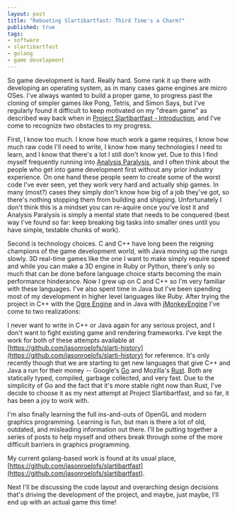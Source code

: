 ```yaml
---
layout: post
title: "Rebooting Slartibartfast: Third Time's a Charm?"
published: true
tags:
- software
- slartibartfast
- golang
- game development
---
```


So game development is hard. Really hard. Some rank it up there with developing an operating system, as in many cases game engines are micro OSes. I've always wanted to build a proper game, to progress past the cloning of simpler games like Pong, Tetris, and Simon Says, but I've regularly found it  difficult to keep motivated on my "dream game" as described way back when in [Project Slartibartfast - Introduction](http://jasonroelofs.com/2011/03/09/project-slartibartfast-introduction/), and I've come to recognize two obstacles to my progress.

First, I know too much. I know how much work a game requires, I know how much raw code I'll need to write, I know how many technologies I need to learn, and I know that there's a lot I still don't know yet. Due to this I find myself frequently running into [Analysis Paralysis](http://en.wikipedia.org/wiki/Analysis_paralysis), and I often think about the people who get into game development first without any prior industry experience. On one hand these people seem to create some of the worst code I've ever seen, yet they work very hard and actually ship games. In many (most?) cases they simply don't know how big of a job they've got, so there's nothing stopping them from building and shipping. Unfortunately I don't think this is a mindset you can re-aquire once you've lost it and Analysis Paralysis is simply a mental state that needs to be conquered (best way I've found so far: keep breaking big tasks into smaller ones until you have simple, testable chunks of work).

Second is technology choices. C and C++ have long been the reigning champions of the game development world, with Java moving up the rungs slowly. 3D real-time games like the one I want to make simply require speed and while you can make a 3D engine in Ruby or Python, there's only so much that can be done before language choice starts becoming the main performance hinderance. Now I grew up on C and C++ so I'm very familiar with these languages. I've also spent time in Java but I've been spending most of my development in higher level languages like Ruby. After trying the project in C++ with the [Ogre Engine](http://ogre3d.org/) and in Java with [jMonkeyEngine](http://jmonkeyengine.org/) I've come to two realizations:

I never want to write in C++ or Java again for any serious project, and I don't want to fight existing game and rendering frameworks. I've kept the work for both of these attempts available at [https://github.com/jasonroelofs/slarti-history](https://github.com/jasonroelofs/slarti-history) for reference. It's only recently though that we are starting to get new languages that give C++ and Java a run for their money -- Google's [Go](http://golang.org/) and Mozilla's [Rust](http://www.rust-lang.org/). Both are statically typed, compiled, garbage collected, and very fast. Due to the simplicity of Go and the fact that it's more stable right now than Rust, I've decide to choose it as my next attempt at Project Slartibartfast, and so far, it has been a joy to work with.

I'm also finally learning the full ins-and-outs of OpenGL and modern graphics programming. Learning is fun, but man is there a lot of old, outdated, and misleading information out there. I'll be putting together a series of posts to help myself and others break through some of the more difficult barriers in graphics programming.

My current golang-based work is found at its usual place, [https://github.com/jasonroelofs/slartibartfast](https://github.com/jasonroelofs/slartibartfast).

Next I'll be discussing the code layout and overarching design decisions that's driving the development of the project, and maybe, just maybe, I'll end up with an actual game this time!